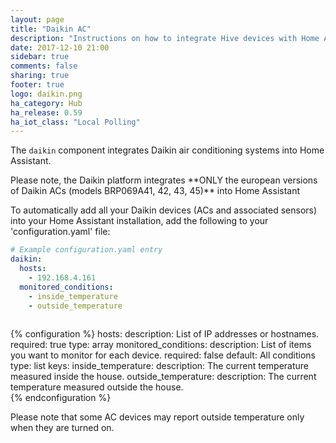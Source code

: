 ```yaml
---
layout: page
title: "Daikin AC"
description: "Instructions on how to integrate Hive devices with Home Assistant."
date: 2017-12-10 21:00
sidebar: true
comments: false
sharing: true
footer: true
logo: daikin.png
ha_category: Hub
ha_release: 0.59
ha_iot_class: "Local Polling"
---
```



The `daikin` component integrates Daikin air conditioning systems into Home Assistant.

<p class='note warning'>
Please note, the Daikin platform integrates **ONLY the european versions of Daikin ACs (models BRP069A41, 42, 43, 45)** into Home Assistant
</p>

To automatically add all your Daikin devices (ACs and associated sensors) into your Home Assistant installation, add the following to your 'configuration.yaml' file:

```yaml
# Example configuration.yaml entry
daikin:
  hosts:
    - 192.168.4.161
  monitored_conditions:
    - inside_temperature  
    - outside_temperature  
    
```

{% configuration %}
hosts:
  description: List of IP addresses or hostnames.
  required: true
  type: array
monitored_conditions:
  description: List of items you want to monitor for each device.
  required: false
  default: All conditions
  type: list
  keys:
    inside_temperature:
      description: The current temperature measured inside the house.
    outside_temperature:
      description: The current temperature measured outside the house.      
{% endconfiguration %}

<p class='note warning'>
Please note that some AC devices may report outside temperature only when they are turned on.
</p>

